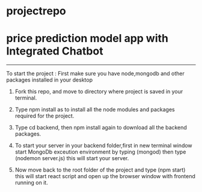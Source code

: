 # projectrepo
# price prediction model app with Integrated Chatbot

--------------------------------------------------------------
To start the project :
First make sure you have node,mongodb and other packages installed in your desktop

1. Fork this repo, and move to directory where project is saved in your terminal.

2. Type npm install as to install all the node modules and packages required for the project.

3. Type cd backend, then npm install again to download all the backend packages.

4. To start your server in your backend folder,first in new terminal window start MongoDb exceution environment by typing (mongod) then type (nodemon server.js) this will start your server.

5. Now move back to the root folder of the project and type (npm start) this will start react script and open up the browser window with frontend running on it.
